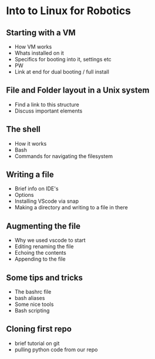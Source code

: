 # Into to Linux for Robotics

## Starting with a VM

- How VM works
- Whats installed on it
- Specifics for booting into it, settings etc
- PW
- Link at end for dual booting / full install

## File and Folder layout in a Unix system

- Find a link to this structure
- Discuss important elements

## The shell

- How it works
- Bash
- Commands for navigating the filesystem

## Writing a file

- Brief info on IDE's
- Options
- Installing VScode via snap
- Making a directory and writing to a file in there

## Augmenting the file

- Why we used vscode to start
- Editing renaming the file
- Echoing the contents
- Appending to the file

## Some tips and tricks

- The bashrc file
- bash aliases
- Some nice tools
- Bash scripting

## Cloning first repo

- brief tutorial on git
- pulling python code from our repo
